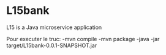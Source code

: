 # L15bank
L15 is a Java microservice application

Pour executer le truc:
-mvn compile
-mvn package
-java -jar target/L15bank-0.0.1-SNAPSHOT.jar

